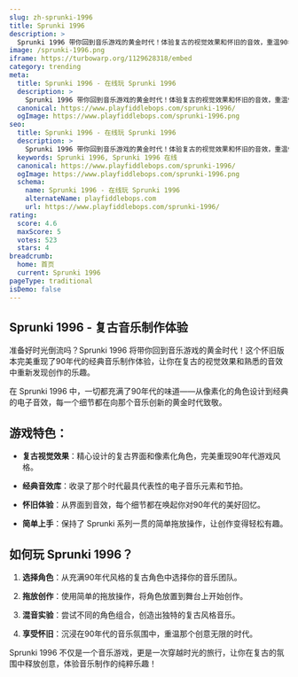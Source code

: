 ```yaml
---
slug: zh-sprunki-1996
title: Sprunki 1996
description: >
  Sprunki 1996 带你回到音乐游戏的黄金时代！体验复古的视觉效果和怀旧的音效，重温90年代的经典音乐制作乐趣。
image: /sprunki-1996.png
iframe: https://turbowarp.org/1129628318/embed
category: trending
meta:
  title: Sprunki 1996 - 在线玩 Sprunki 1996
  description: >
    Sprunki 1996 带你回到音乐游戏的黄金时代！体验复古的视觉效果和怀旧的音效，重温90年代的经典音乐制作乐趣。
  canonical: https://www.playfiddlebops.com/sprunki-1996/
  ogImage: https://www.playfiddlebops.com/sprunki-1996.png
seo:
  title: Sprunki 1996 - 在线玩 Sprunki 1996
  description: >
    Sprunki 1996 带你回到音乐游戏的黄金时代！体验复古的视觉效果和怀旧的音效，重温90年代的经典音乐制作乐趣。
  keywords: Sprunki 1996, Sprunki 1996 在线
  canonical: https://www.playfiddlebops.com/sprunki-1996/
  ogImage: https://www.playfiddlebops.com/sprunki-1996.png
  schema:
    name: Sprunki 1996 - 在线玩 Sprunki 1996
    alternateName: playfiddlebops.com
    url: https://www.playfiddlebops.com/sprunki-1996/
rating:
  score: 4.6
  maxScore: 5
  votes: 523
  stars: 4
breadcrumb:
  home: 首页
  current: Sprunki 1996
pageType: traditional
isDemo: false
---
```


## Sprunki 1996 - 复古音乐制作体验

准备好时光倒流吗？Sprunki 1996 将带你回到音乐游戏的黄金时代！这个怀旧版本完美重现了90年代的经典音乐制作体验，让你在复古的视觉效果和熟悉的音效中重新发现创作的乐趣。

在 Sprunki 1996 中，一切都充满了90年代的味道——从像素化的角色设计到经典的电子音效，每一个细节都在向那个音乐创新的黄金时代致敬。

## 游戏特色：

- **复古视觉效果**：精心设计的复古界面和像素化角色，完美重现90年代游戏风格。

- **经典音效库**：收录了那个时代最具代表性的电子音乐元素和节拍。

- **怀旧体验**：从界面到音效，每个细节都在唤起你对90年代的美好回忆。

- **简单上手**：保持了 Sprunki 系列一贯的简单拖放操作，让创作变得轻松有趣。

## 如何玩 Sprunki 1996？

1. **选择角色**：从充满90年代风格的复古角色中选择你的音乐团队。

2. **拖放创作**：使用简单的拖放操作，将角色放置到舞台上开始创作。

3. **混音实验**：尝试不同的角色组合，创造出独特的复古风格音乐。

4. **享受怀旧**：沉浸在90年代的音乐氛围中，重温那个创意无限的时代。

Sprunki 1996 不仅是一个音乐游戏，更是一次穿越时光的旅行，让你在复古的氛围中释放创意，体验音乐制作的纯粹乐趣！